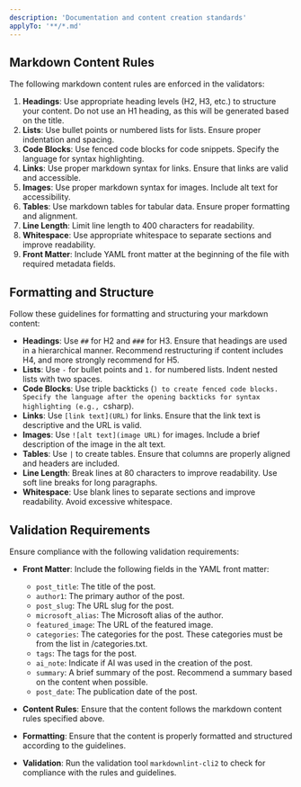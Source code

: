```yaml
---
description: 'Documentation and content creation standards'
applyTo: '**/*.md'
---
```


## Markdown Content Rules

The following markdown content rules are enforced in the validators:

1. **Headings**: Use appropriate heading levels (H2, H3, etc.) to structure your content. Do not use an H1 heading, as this will be generated based on the title.
2. **Lists**: Use bullet points or numbered lists for lists. Ensure proper indentation and spacing.
3. **Code Blocks**: Use fenced code blocks for code snippets. Specify the language for syntax highlighting.
4. **Links**: Use proper markdown syntax for links. Ensure that links are valid and accessible.
5. **Images**: Use proper markdown syntax for images. Include alt text for accessibility.
6. **Tables**: Use markdown tables for tabular data. Ensure proper formatting and alignment.
7. **Line Length**: Limit line length to 400 characters for readability.
8. **Whitespace**: Use appropriate whitespace to separate sections and improve readability.
9. **Front Matter**: Include YAML front matter at the beginning of the file with required metadata fields.

## Formatting and Structure

Follow these guidelines for formatting and structuring your markdown content:

- **Headings**: Use `##` for H2 and `###` for H3. Ensure that headings are used in a hierarchical manner. Recommend restructuring if content includes H4, and more strongly recommend for H5.
- **Lists**: Use `-` for bullet points and `1.` for numbered lists. Indent nested lists with two spaces.
- **Code Blocks**: Use triple backticks (`) to create fenced code blocks. Specify the language after the opening backticks for syntax highlighting (e.g., `csharp).
- **Links**: Use `[link text](URL)` for links. Ensure that the link text is descriptive and the URL is valid.
- **Images**: Use `![alt text](image URL)` for images. Include a brief description of the image in the alt text.
- **Tables**: Use `|` to create tables. Ensure that columns are properly aligned and headers are included.
- **Line Length**: Break lines at 80 characters to improve readability. Use soft line breaks for long paragraphs.
- **Whitespace**: Use blank lines to separate sections and improve readability. Avoid excessive whitespace.

## Validation Requirements

Ensure compliance with the following validation requirements:

- **Front Matter**: Include the following fields in the YAML front matter:

  - `post_title`: The title of the post.
  - `author1`: The primary author of the post.
  - `post_slug`: The URL slug for the post.
  - `microsoft_alias`: The Microsoft alias of the author.
  - `featured_image`: The URL of the featured image.
  - `categories`: The categories for the post. These categories must be from the list in /categories.txt.
  - `tags`: The tags for the post.
  - `ai_note`: Indicate if AI was used in the creation of the post.
  - `summary`: A brief summary of the post. Recommend a summary based on the content when possible.
  - `post_date`: The publication date of the post.

- **Content Rules**: Ensure that the content follows the markdown content rules specified above.
- **Formatting**: Ensure that the content is properly formatted and structured according to the guidelines.
- **Validation**: Run the validation tool `markdownlint-cli2` to check for compliance with the rules and guidelines.
